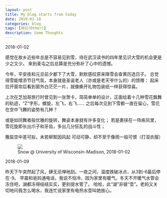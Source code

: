 ```yaml
---
layout: post
title: My blog starts from today
date: 2019-01-10
categories: blog
tags: [琐记(Other)]
description: Some Thoughts
---
```


2018-01-02

感觉在故乡近些年总是不容易见到雪，待在武汉读书的四年里见识大雪的机会更是少之又少。
来到麦屯之后总算是充分弥补了心中的遗憾。

今年，平安夜和元旦前夕都下了大雪，默默感叹原来降雪会查黄历选日子。
总觉得雪能增添节日气氛，本身就是圣诞老人（亦或是老天爷什么的）的馈赠：
起床拉开窗帘后看到窗外白茫茫一片，就像撕开礼物包装纸一样获得惊喜。

上次在芝加哥旅行时曾见到一张贺卡，简简单单的设计，正面绘着十几种雪花飘舞的轨迹，“Z”字形，螺旋，左飞，右飞……
之后每次见到下雪都一直在留心，雪花在空中飞舞的姿势有几种？

或是如同舞者般优雅的旋转，舞姿本身就有许多变化；
若是裹挟在一阵疾风里，雪花旋即长出爪子和牙齿，多出几分狂乱的战斗性；

撒盐空中差可拟，未若柳絮因风起
可动可静，却不至于像雨一般可恨（打湿衣服）

<figure>
<img src="{{ "img/hwang_snow-min.jpg" | absolute_url }}" />
<figcaption>Snow @ University of Wisconsin-Madison, 2018-01-02 </figcaption>
</figure>

2018-01-09

昨天下午突然起了风，肆无忌惮地刮。一夜之间，温度跌破冰点，从3到-6最后停在-9。
早晨和爸妈通电话，我说不怕冷，因为家里有暖气。冬天不开暖气水管会冻住吧，湖都冻得结结实实，更别提水管了。
哈哈，此“湖”非彼“壶”。老妈又关切地问我怎么喝水，我连忙说家里有电热水壶叫她放心。






